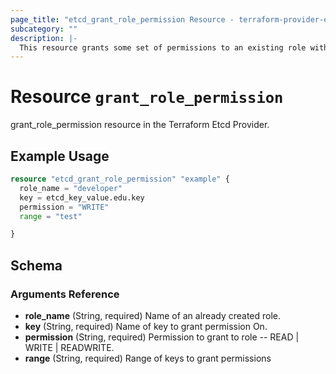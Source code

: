 ```yaml
---
page_title: "etcd_grant_role_permission Resource - terraform-provider-etcd"
subcategory: ""
description: |-
  This resource grants some set of permissions to an existing role with the etcd cluster
---
```


# Resource `grant_role_permission`

grant_role_permission resource in the Terraform Etcd Provider.

## Example Usage

```terraform
resource "etcd_grant_role_permission" "example" {
  role_name = "developer"
  key = etcd_key_value.edu.key
  permission = "WRITE"
  range = "test"

}

```

## Schema

### Arguments Reference

- **role_name** (String, required) Name of an already created role.
- **key** (String, required) Name of key to grant permission On.
- **permission** (String, required) Permission to grant to role -- READ | WRITE | READWRITE.
- **range** (String, required) Range of keys to grant permissions 


